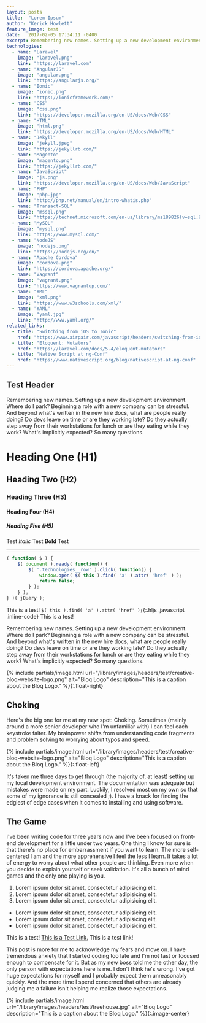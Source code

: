 ```yaml
---
layout: posts
title:  "Lorem Ipsum"
author: "Kerick Howlett"
feature_image: test
date:   2017-02-05 17:34:11 -0400
excerpt: Remembering new names. Setting up a new development environment. Where do I park? Beginning a role with a new company can be stressful. And beyond what's written in the new hire docs, what are people really doing? Do devs leave on time or are they working late? Do they actually step away from their workstations for lunch or are they eating while they work? What's implicitly expected? So many questions.
technologies:
  - name: "Laravel"
    image: "laravel.png"
    link: "https://laravel.com"
  - name: "AngularJS"
    image: "angular.png"
    link: "https://angularjs.org/"
  - name: "Ionic"
    image: "ionic.png"
    link: "https://ionicframework.com/"
  - name: "CSS"
    image: "css.png"
    link: "https://developer.mozilla.org/en-US/docs/Web/CSS"
  - name: "HTML"
    image: "html.png"
    link: "https://developer.mozilla.org/en-US/docs/Web/HTML"
  - name: "Jekyll"
    image: "jekyll.jpeg"
    link: "https://jekyllrb.com/"
  - name: "Magento"
    image: "magento.png"
    link: "https://jekyllrb.com/"
  - name: "JavaScript"
    image: "js.png"
    link: "https://developer.mozilla.org/en-US/docs/Web/JavaScript"
  - name: "PHP"
    image: "php.jpg"
    link: "http://php.net/manual/en/intro-whatis.php"
  - name: "Transact-SQL"
    image: "mssql.png"
    link: "https://technet.microsoft.com/en-us/library/ms189826(v=sql.90).aspx"
  - name: "MySQL"
    image: "mysql.png"
    link: "https://www.mysql.com/"
  - name: "NodeJS"
    image: "nodejs.png"
    link: "https://nodejs.org/en/"
  - name: "Apache Cordova"
    image: "cordova.png"
    link: "https://cordova.apache.org/"
  - name: "Vagrant"
    image: "vagrant.png"
    link: "https://www.vagrantup.com/"
  - name: "XML"
    image: "xml.png"
    link: "https://www.w3schools.com/xml/"
  - name: "YAML"
    image: "yaml.jpg"
    link: "http://www.yaml.org/"
related_links:
  - title: "Switching from iOS to Ionic"
    href: "https://www.airpair.com/javascript/headers/switching-from-ios-to-ionic"
  - title: "Eloquent: Mutators"
    href: "https://laravel.com/docs/5.4/eloquent-mutators"
  - title: "Native Script at ng-Conf"
    href: "https://www.nativescript.org/blog/nativescript-at-ng-conf"
---
```


## Test Header

Remembering new names. Setting up a new development environment. Where do I park? Beginning a role with a new company can be stressful. And beyond what's written in the new hire docs, what are people really doing? Do devs leave on time or are they working late? Do they actually step away from their workstations for lunch or are they eating while they work? What's implicitly expected? So many questions.

<!-- more -->

# Heading One (H1)

## Heading Two (H2)

### Heading Three (H3)

#### Heading Four (H4)

##### Heading Five (H5)

Test *Italic* Test **Bold** Test

---


```javascript
( function( $ ) {
	$( document ).ready( function() {
		$( '.technologies__row' ).click( function() {
			window.open( $( this ).find( 'a' ).attr( 'href' ) );
			return false;
		} );
	} );
} )( jQuery );
```

This is a test! `$( this ).find( 'a' ).attr( 'href' );`{:.hljs .javascript .inline-code} This is a test!

Remembering new names. Setting up a new development environment. Where do I park? Beginning a role with a new company can be stressful. And beyond what's written in the new hire docs, what are people really doing? Do devs leave on time or are they working late? Do they actually step away from their workstations for lunch or are they eating while they work? What's implicitly expected? So many questions.

{% include partials/image.html url="/library/images/headers/test/creative-bloq-website-logo.png" alt="Bloq Logo" description="This is a caption about the Bloq Logo."  %}{:.float-right}

## Choking

Here's the big one for me at my new spot: Choking. Sometimes (mainly around a more senior developer who I'm unfamiliar with) I can feel each keystroke falter. My brainpower shifts from understanding code fragments and problem solving to worrying about typos and speed.

{% include partials/image.html url="/library/images/headers/test/creative-bloq-website-logo.png" alt="Bloq Logo" description="This is a caption about the Bloq Logo."  %}{:.float-left}

It's taken me three days to get through (the majority of, at least) setting up my local development environment. The documentation was adequate but mistakes were made on my part. Luckily, I resolved most on my own so that some of my ignorance is still concealed ;). I have a knack for finding the edgiest of edge cases when it comes to installing and using software.

## The Game

I've been writing code for three years now and I've been focused on front-end development for a little under two years. One thing I know for sure is that there's no place for embarrassment if you want to learn. The more self-centered I am and the more apprehensive I feel the less I learn. It takes a lot of energy to worry about what other people are thinking. Even more when you decide to explain yourself or seek validation. It's all a bunch of mind games and the only one playing is you.

1. Lorem ipsum dolor sit amet, consectetur adipisicing elit.
2. Lorem ipsum dolor sit amet, consectetur adipisicing elit.
3. Lorem ipsum dolor sit amet, consectetur adipisicing elit.

- Lorem ipsum dolor sit amet, consectetur adipisicing elit.
- Lorem ipsum dolor sit amet, consectetur adipisicing elit.
- Lorem ipsum dolor sit amet, consectetur adipisicing elit.

This is a test! [This is a Test Link.](http://www.google.com) This is a test link!

This post is more for me to acknowledge my fears and move on. I have tremendous anxiety that I started coding too late and I'm not fast or focused enough to compensate for it. But as my new boss told me the other day, the only person with expectations here is me. I don't think he's wrong. I've got huge expectations for myself and I probably expect them unreasonably quickly. And the more time I spend concerned that others are already judging me a failure isn't helping me realize those expectations.

{% include partials/image.html url="/library/images/headers/test/treehouse.jpg" alt="Bloq Logo" description="This is a caption about the Bloq Logo." %}{:.image-center}
